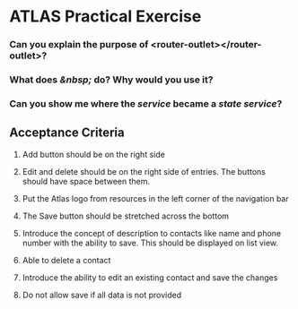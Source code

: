 # ATLAS Practical Exercise

### Can you explain the purpose of \<router-outlet></router-outlet\>?

### What does *&nbsp\;* do? Why would you use it?

### Can you show me where the *service* became a *state service*?

## Acceptance Criteria
1. Add button should be on the right side

2. Edit and delete should be on the right side of entries. The buttons should have space between them.

3. Put the Atlas logo from resources in the left corner of the navigation bar

4. The Save button should be stretched across the bottom

5. Introduce the concept of description to contacts like name and phone number with the ability to save. This should be displayed on list view.

6. Able to delete a contact

7. Introduce the ability to edit an existing contact and save the changes

8. Do not allow save if all data is not provided
